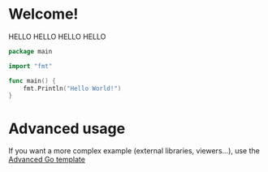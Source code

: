 # Welcome!

HELLO
HELLO
HELLO
HELLO

```go runnable
package main

import "fmt"

func main() {
    fmt.Println("Hello World!")
}
```

# Advanced usage

If you want a more complex example (external libraries, viewers...), use the [Advanced Go template](https://tech.io/select-repo/597)

